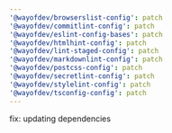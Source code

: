 ```yaml
---
'@wayofdev/browserslist-config': patch
'@wayofdev/commitlint-config': patch
'@wayofdev/eslint-config-bases': patch
'@wayofdev/htmlhint-config': patch
'@wayofdev/lint-staged-config': patch
'@wayofdev/markdownlint-config': patch
'@wayofdev/postcss-config': patch
'@wayofdev/secretlint-config': patch
'@wayofdev/stylelint-config': patch
'@wayofdev/tsconfig-config': patch
---
```


fix: updating dependencies
